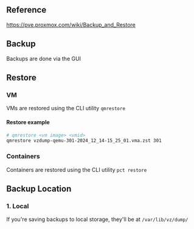 ## Reference 
https://pve.proxmox.com/wiki/Backup_and_Restore

## Backup 
Backups are done via the GUI 

## Restore
### VM
VMs are restored using the CLI utility `qmrestore`

#### Restore example
```sh
# qmrestore <vm image> <vmid>
qmrestore vzdump-qemu-301-2024_12_14-15_25_01.vma.zst 301
```

### Containers
Containers are restored using the CLI utility `pct restore`

## Backup Location
### 1. Local
If you're saving backups to local storage, they'll be at `/var/lib/vz/dump/`
